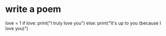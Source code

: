 # write a poem
love = 1
  if love:
    print("I truly love you")
  else:
    print("It's up to you (because I love you)")
    
